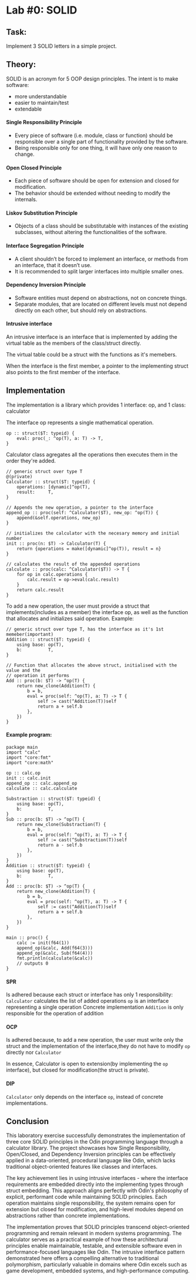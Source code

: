 # Lab #0: SOLID

## Task:
Implement 3 SOLID letters in a simple project.

## Theory:
SOLID is an acronym for 5 OOP design principles. 
The intent is to make software: 
- more understandable
- easier to maintain/test
- extendable

#### Single Responsibility Principle
- Every piece of software (i.e. module, class or function) should be responsible over a single part of functionality provided by the software.
- Being responsible only for one thing, it will have only one reason to change.

#### Open Closed Principle
- Each piece of software should be open for extension and closed for modification.
- The behavior should be extended without needing to modify the internals.

#### Liskov Substitution Principle
- Objects of a class should be substitutable with instances of the existing subclasses, without altering the functionalities of the software.

#### Interface Segregation Principle
- A client shouldn’t be forced to implement an interface, or methods from an interface, that it doesn’t use.
- It is recommended to split larger interfaces into multiple smaller ones.

#### Dependency Inversion Principle
- Software entities must depend on abstractions, not on concrete things. 
- Separate modules, that are located on different levels must not depend directly on each other, but should rely on abstractions.

#### Intrusive interface
An intrusive interface is an interface that is implemented by adding the virtual table
as the members of the class/struct directly. 

The virtual table could be a struct with the functions as it's memebers.

When the interface is the first member, a pointer to the implementing struct also
points to the first member of the interface. 


## Implementation

The implementation is a library which provides 1 interface: op, and 1 class: calculator

The interface op represents a single mathematical operation.
```odin
op :: struct($T: typeid) {
	eval: proc(_: ^op(T), a: T) -> T,
}
```


Calculator class agregates all the operations then executes them in the order they're 
added.
```odin
// generic struct over type T
@(private)
Calculator :: struct($T: typeid) {
	operations: [dynamic]^op(T),
	result:     T,
}

// Appends the new operation, a pointer to the interface
append_op :: proc(self: ^Calculator($T), new_op: ^op(T)) {
	append(&self.operations, new_op)
}

// initializes the calculator with the necesary memory and initial number
init :: proc(n: $T) -> Calculator(T) {
	return {operations = make([dynamic]^op(T)), result = n}
}

// calculates the result of the appended operations
calculate :: proc(calc: ^Calculator($T)) -> T {
	for op in calc.operations {
		calc.result = op->eval(calc.result)
	}
	return calc.result
}
```

To add a new operation, the user must provide a struct that implements(includes as a 
member) the interface op, as well as the function that allocates and initializes said
operation. 
Example:
```odin
// generic struct over type T, has the interface as it's 1st memeber(important)
Addition :: struct($T: typeid) {
	using base: op(T),
	b:          T,
}

// Function that allocates the above struct, initialised with the value and the 
// operation it performs
Add :: proc(b: $T) -> ^op(T) {
	return new_clone(Addition(T) {
		b = b,
		eval = proc(self: ^op(T), a: T) -> T {
			self := cast(^Addition(T))self
			return a + self.b
		},
	})
}
```

#### Example program:
```odin
package main
import "calc"
import "core:fmt"
import "core:math"

op :: calc.op
init :: calc.init
append_op :: calc.append_op
calculate :: calc.calculate

Substraction :: struct($T: typeid) {
	using base: op(T),
	b:          T,
}
Sub :: proc(b: $T) -> ^op(T) {
	return new_clone(Substraction(T) {
		b = b,
		eval = proc(self: ^op(T), a: T) -> T {
			self := cast(^Substraction(T))self
			return a - self.b
		},
	})
}
Addition :: struct($T: typeid) {
	using base: op(T),
	b:          T,
}
Add :: proc(b: $T) -> ^op(T) {
	return new_clone(Addition(T) {
		b = b,
		eval = proc(self: ^op(T), a: T) -> T {
			self := cast(^Addition(T))self
			return a + self.b
		},
	})
}

main :: proc() {
	calc := init(f64(1))
	append_op(&calc, Add(f64(3)))
	append_op(&calc, Sub(f64(4)))
	fmt.println(calculate(&calc))
    // outputs 0
}

```


#### SPR
Is adhered because each struct or interface has only 1 responsibility:
`Calculator` calculates the list of added operations
`op` is an interface representing a single operation
Concrete implementation `Addition` is only responsible for the operation of addition


#### OCP
Is adhered because, to add a new operation, the user must write only the struct and the
implementation of the interface,they do not have to modify `op` directly nor `Calculator`

In essence, Calculator is open to extension(by implementing the `op` interface), but closed for modification(the struct is private).

#### DIP
`Calculator` only depends on the interface `op`, instead of concrete implementations.


## Conclusion
This laboratory exercise successfully demonstrates the implementation of three core SOLID principles in the Odin programming language through a calculator library. The project showcases how Single Responsibility, Open/Closed, and Dependency Inversion principles can be effectively applied in a data-oriented, procedural language like Odin, which lacks traditional object-oriented features like classes and interfaces.

The key achievement lies in using intrusive interfaces - where the interface requirements are embedded directly into the implementing types through struct embedding. This approach aligns perfectly with Odin's philosophy of explicit, performant code while maintaining SOLID principles. Each operation maintains single responsibility, the system remains open for extension but closed for modification, and high-level modules depend on abstractions rather than concrete implementations.

The implementation proves that SOLID principles transcend object-oriented programming and remain relevant in modern systems programming. The calculator serves as a practical example of how these architectural principles enable maintainable, testable, and extensible software even in performance-focused languages like Odin. The intrusive interface pattern demonstrated here offers a compelling alternative to traditional polymorphism, particularly valuable in domains where Odin excels such as game development, embedded systems, and high-performance computing.





